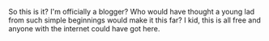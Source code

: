 So this is it? I'm officially a blogger?
Who would have thought a young lad from such simple beginnings would make it this far?
I kid, this is all free and anyone with the internet could have got here.
